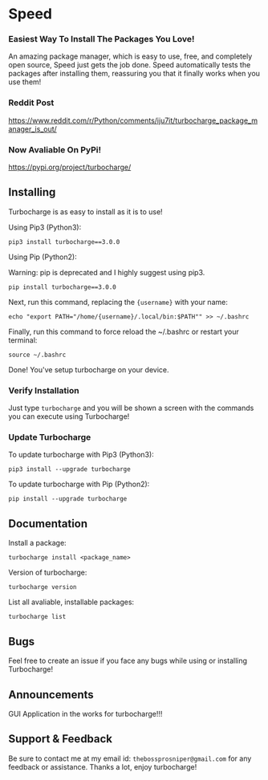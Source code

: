 # Speed

### Easiest Way To Install The Packages You Love!

An amazing package manager, which is easy to use, free, and completely open source, Speed just gets the job done. Speed automatically tests the packages after installing them, reassuring you that it finally works when you use them!

### Reddit Post
https://www.reddit.com/r/Python/comments/iju7it/turbocharge_package_manager_is_out/

### Now Avaliable On PyPi!

https://pypi.org/project/turbocharge/

## Installing

Turbocharge is as easy to install as it is to use!

Using Pip3 (Python3):

```pip3 install turbocharge==3.0.0```

Using Pip (Python2):

Warning: pip is deprecated and I highly suggest using pip3.

```pip install turbocharge==3.0.0```

Next, run this command, replacing the ```{username}``` with your name:

```echo "export PATH="/home/{username}/.local/bin:$PATH"" >> ~/.bashrc```

Finally, run this command to force reload the ~/.bashrc or restart your terminal:

```source ~/.bashrc```

Done! You've setup turbocharge on your device.

### Verify Installation
Just type ```turbocharge``` and you will be shown a screen with the commands you can execute using Turbocharge!

### Update Turbocharge
To update turbocharge with Pip3 (Python3):

```pip3 install --upgrade turbocharge```


To update turbocharge with Pip (Python2):

```pip install --upgrade turbocharge```

## Documentation

Install a package:

```turbocharge install <package_name>```

Version of turbocharge:

```turbocharge version```

List all avaliable, installable packages:

```turbocharge list```

## Bugs
Feel free to create an issue if you face any bugs while using or installing Turbocharge!

## Announcements
GUI Application in the works for turbocharge!!!

## Support & Feedback

Be sure to contact me at my email id: ```thebossprosniper@gmail.com``` for any feedback or assistance. Thanks a lot, enjoy turbocharge!
